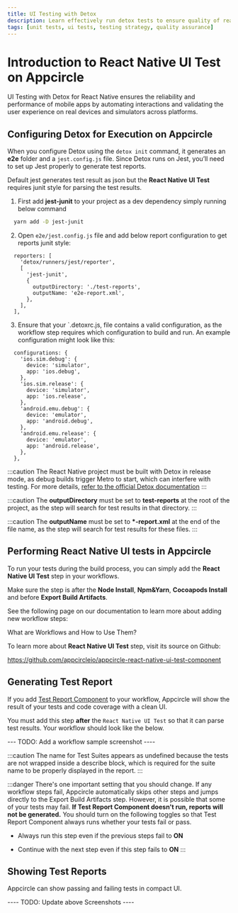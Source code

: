 ```yaml
---
title: UI Testing with Detox
description: Learn effectively run detox tests to ensure quality of react native projects
tags: [unit tests, ui tests, testing strategy, quality assurance]
---
```


# Introduction to React Native UI Test on Appcircle

UI Testing with Detox for React Native ensures the reliability and performance of mobile apps by automating interactions and validating the user experience on real devices and simulators across platforms.

## Configuring Detox for Execution on Appcircle

When you configure Detox using the `detox init` command, it generates an **e2e** folder and a `jest.config.js` file. Since Detox runs on Jest, you’ll need to set up Jest properly to generate test reports.

Default jest generates test result as json but the **React Native UI Test** requires junit style for parsing the test results.

1. First add **jest-junit** to your project as a dev dependency simply running below command

```bash
  yarn add -D jest-junit
```

2. Open `e2e/jest.config.js` file and add below report configuration to get reports junit style:

```
  reporters: [
    'detox/runners/jest/reporter',
    [
      'jest-junit',
      {
        outputDirectory: './test-reports',
        outputName: 'e2e-report.xml',
      },
    ],
  ],
```

3. Ensure that your `.detoxrc.js, file contains a valid configuration, as the workflow step requires which configuration to build and run. An example configuration might look like this:

```
  configurations: {
    'ios.sim.debug': {
      device: 'simulator',
      app: 'ios.debug',
    },
    'ios.sim.release': {
      device: 'simulator',
      app: 'ios.release',
    },
    'android.emu.debug': {
      device: 'emulator',
      app: 'android.debug',
    },
    'android.emu.release': {
      device: 'emulator',
      app: 'android.release',
    },
  },
```

:::caution
The React Native project must be built with Detox in release mode, as debug builds trigger Metro to start, which can interfere with testing. For more details, [refer to the official Detox documentation](https://wix.github.io/Detox/docs/introduction/preparing-for-ci)
:::

:::caution
The **outputDirectory** must be set to **test-reports** at the root of the project, as the step will search for test results in that directory.
:::

:::caution
The **outputName** must be set to **\*-report.xml** at the end of the file name, as the step will search for test results for these files.
:::

## Performing React Native UI tests in Appcircle

To run your tests during the build process, you can simply add the **React Native UI Test** step in your workflows.

Make sure the step is after the **Node Install**, **Npm&Yarn**, **Cocoapods Install** and before **Export Build Artifacts**.

See the following page on our documentation to learn more about adding new workflow steps:

<ContentRef url="/workflows">What are Workflows and How to Use Them?</ContentRef>

To learn more about **React Native UI Test** step, visit its source on Github:

https://github.com/appcircleio/appcircle-react-native-ui-test-component

## Generating Test Report

If you add [Test Report Component](https://github.com/appcircleio/appcircle-test-report-component) to your workflow, Appcircle will show the result of your tests and code coverage with a clean UI.

<Screenshot url='https://cdn.appcircle.io/docs/assets/test-reports.png' />

You must add this step **after** the `React Native UI Test` so that it can parse test results. Your workflow should look like the below.

--- TODO: Add a workflow sample screenshot ----

:::caution
The name for Test Suites appears as undefined because the tests are not wrapped inside a describe block, which is required for the suite name to be properly displayed in the report.
:::

:::danger
There's one important setting that you should change. If any workflow steps fail, Appcircle automatically skips other steps and jumps directly to the Export Build Artifacts step. However, it is possible that some of your tests may fail. **If Test Report Component doesn't run, reports will not be generated.** You should turn on the following toggles so that Test Report Component always runs whether your tests fail or pass.

- Always run this step even if the previous steps fail to **ON**
- Continue with the next step even if this step fails to **ON**
  :::

  <Screenshot url="https://cdn.appcircle.io/docs/assets/ios-unit-test-report-steps-on.png" />

## Showing Test Reports

Appcircle can show passing and failing tests in compact UI.

<Screenshot url='https://cdn.appcircle.io/docs/assets/test-reports-detail.png' />

<Screenshot url='https://cdn.appcircle.io/docs/assets/test-reports-suite-detail.png' />

---- TODO: Update above Screenshots ----
